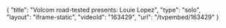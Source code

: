 {
    "title": "Volcom road-tested presents: Louie Lopez",
    "type": "solo",
    "layout": "iframe-static",
    "videoId": "163429",
    "url": "\/tvpembed\/163429"
}